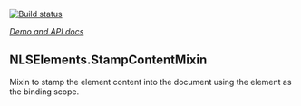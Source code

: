 [![Build status](https://travis-ci.org/NLSElements/stamp-context-mixin.svg?branch=master)](https://travis-ci.org/NLSElements/stamp-context-mixin)

_[Demo and API docs](https://elements.nls.com/elements/stamp-context-mixin)_


## NLSElements.StampContentMixin

Mixin to stamp the element content into the document using the element as the binding scope.
